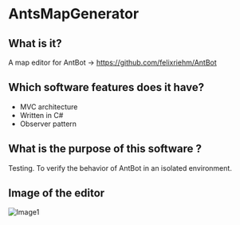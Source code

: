 # AntsMapGenerator

## What is it?

A map editor for AntBot -> https://github.com/felixriehm/AntBot

## Which software features does it have?

* MVC architecture
* Written in C#
* Observer pattern

## What is the purpose of this software ?

Testing. To verify the behavior of AntBot in an isolated environment. 


## Image of the editor

![Image1](https://github.com/felixriehm/AntBot/blob/master/doc/images/amg.png)
